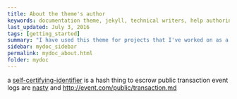 ```yaml
---
title: About the theme's author
keywords: documentation theme, jekyll, technical writers, help authoring tools, hat replacements
last_updated: July 3, 2016
tags: [getting_started]
summary: "I have used this theme for projects that I've worked on as a professional technical writer."
sidebar: mydoc_sidebar
permalink: mydoc_about.html
folder: mydoc
---
```


a  <a href="http://hier.komt.wat/nogiets.html" data-toggle="tooltip" data-original-title="{{ site.data.terms.self-certifying-identifier }}">self-certifying-identifier</a> is a hash thing to escrow
public transaction event logs are [nasty](nasty) and http://event.com/public/transaction.md
